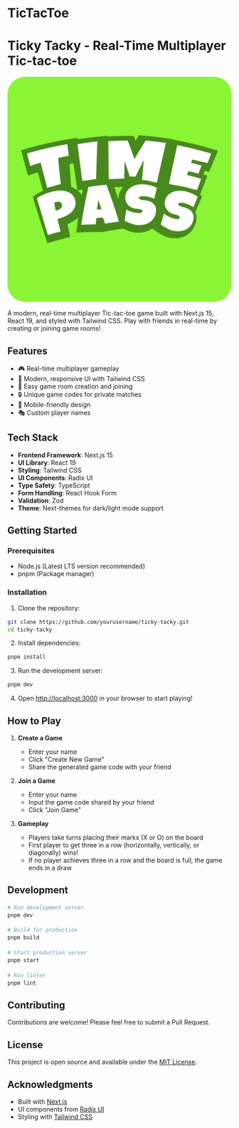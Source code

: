 # TicTacToe
# Ticky Tacky - Real-Time Multiplayer Tic-tac-toe

![Ticky Tacky Logo](/unnamed.png)

A modern, real-time multiplayer Tic-tac-toe game built with Next.js 15, React 19, and styled with Tailwind CSS. Play with friends in real-time by creating or joining game rooms!

## Features

- 🎮 Real-time multiplayer gameplay
- 🎨 Modern, responsive UI with Tailwind CSS
- 🎯 Easy game room creation and joining
- 🔒 Unique game codes for private matches
- 📱 Mobile-friendly design
- 🎭 Custom player names

## Tech Stack

- **Frontend Framework**: Next.js 15
- **UI Library**: React 19
- **Styling**: Tailwind CSS
- **UI Components**: Radix UI
- **Type Safety**: TypeScript
- **Form Handling**: React Hook Form
- **Validation**: Zod
- **Theme**: Next-themes for dark/light mode support

## Getting Started

### Prerequisites

- Node.js (Latest LTS version recommended)
- pnpm (Package manager)

### Installation

1. Clone the repository:
```bash
git clone https://github.com/yourusername/ticky-tacky.git
cd ticky-tacky
```

2. Install dependencies:
```bash
pnpm install
```

3. Run the development server:
```bash
pnpm dev
```

4. Open [http://localhost:3000](http://localhost:3000) in your browser to start playing!

## How to Play

1. **Create a Game**
   - Enter your name
   - Click "Create New Game"
   - Share the generated game code with your friend

2. **Join a Game**
   - Enter your name
   - Input the game code shared by your friend
   - Click "Join Game"

3. **Gameplay**
   - Players take turns placing their marks (X or O) on the board
   - First player to get three in a row (horizontally, vertically, or diagonally) wins!
   - If no player achieves three in a row and the board is full, the game ends in a draw

## Development

```bash
# Run development server
pnpm dev

# Build for production
pnpm build

# Start production server
pnpm start

# Run linter
pnpm lint
```

## Contributing

Contributions are welcome! Please feel free to submit a Pull Request.

## License

This project is open source and available under the [MIT License](LICENSE).

## Acknowledgments

- Built with [Next.js](https://nextjs.org/)
- UI components from [Radix UI](https://www.radix-ui.com/)
- Styling with [Tailwind CSS](https://tailwindcss.com/)
